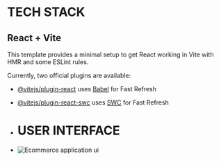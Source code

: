 # TECH STACK
## React + Vite

This template provides a minimal setup to get React working in Vite with HMR and some ESLint rules.

Currently, two official plugins are available:

- [@vitejs/plugin-react](https://github.com/vitejs/vite-plugin-react/blob/main/packages/plugin-react/README.md) uses [Babel](https://babeljs.io/) for Fast Refresh
- [@vitejs/plugin-react-swc](https://github.com/vitejs/vite-plugin-react-swc) uses [SWC](https://swc.rs/) for Fast Refresh

- # USER INTERFACE

- ![Ecommerce application ui](https://github.com/vaaluvishnu5146/Ecommerce-Starter-Template/assets/22257731/5e8e8836-afc2-4a3f-b729-6b8a2668edd3)

